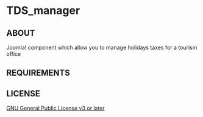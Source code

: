 TDS_manager
===========

## ABOUT

Joomla! component which allow you to manage holidays taxes for a tourism office

## REQUIREMENTS


## LICENSE

[GNU General Public License v3 or later](http://www.gnu.org/copyleft/gpl.html)
